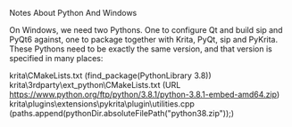 Notes About Python And Windows

On Windows, we need two Pythons. One to configure Qt and build sip and PyQt6 against, one to package together with Krita, PyQt, sip and PyKrita. These Pythons need to be exactly the same version, and that version is specified in many places:


krita\CMakeLists.txt (find_package(PythonLibrary 3.8))
krita\3rdparty\ext_python\CMakeLists.txt (URL https://www.python.org/ftp/python/3.8.1/python-3.8.1-embed-amd64.zip)
krita\plugins\extensions\pykrita\plugin\utilities.cpp (paths.append(pythonDir.absoluteFilePath("python38.zip"));)

